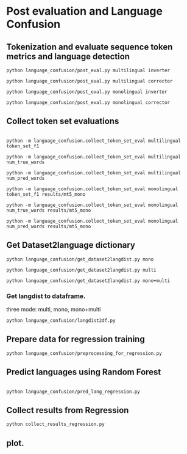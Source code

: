 # Post evaluation and Language Confusion


## Tokenization and evaluate sequence token metrics and language detection


```
python language_confusion/post_eval.py multilingual inverter

python language_confusion/post_eval.py multilingual corrector

python language_confusion/post_eval.py monolingual inverter

python language_confusion/post_eval.py monolingual corrector

```


## Collect token set evaluations

```

python -m language_confusion.collect_token_set_eval multilingual token_set_f1 

python -m language_confusion.collect_token_set_eval multilingual num_true_words 

python -m language_confusion.collect_token_set_eval multilingual num_pred_words 

python -m language_confusion.collect_token_set_eval monolingual token_set_f1 results/mt5_mono

python -m language_confusion.collect_token_set_eval monolingual num_true_words results/mt5_mono

python -m language_confusion.collect_token_set_eval monolingual num_pred_words results/mt5_mono

```

## Get Dataset2language dictionary

```
python language_confusion/get_dataset2langdist.py mono

python language_confusion/get_dataset2langdist.py multi

python language_confusion/get_dataset2langdist.py mono+multi

```

### Get langdist to dataframe.
three mode: multi, mono, mono+multi
```
python language_confusion/langdist2df.py
```


## Prepare data for regression training 

```
python language_confusion/preprocessing_for_regression.py
```

## Predict languages using Random Forest

```

python language_confusion/pred_lang_regression.py

```

## Collect results from Regression

```
python collect_results_regression.py

```


##  plot.













